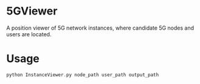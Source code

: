 # 5GViewer
A position viewer of 5G network instances, where candidate 5G nodes and users are located.
# Usage
```c
python InstanceViewer.py node_path user_path output_path
```
